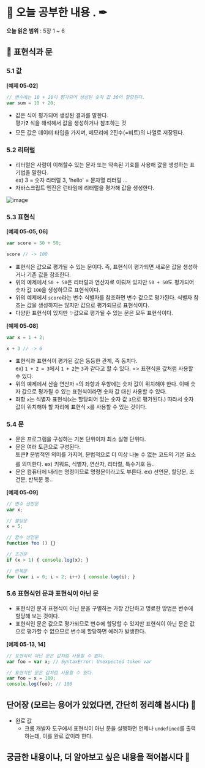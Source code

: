 
# 📕 오늘 공부한 내용 . ✒

**오늘 읽은 범위** : 5장 1 ~ 6

## 📑 표현식과 문

### 5.1 값

__[예제 05-02]__

```javascript
// 변수에는 10 + 20이 평가되어 생성된 숫자 값 30이 할당된다.
var sum = 10 + 20;
```

- 값은 식이 평가되어 생성된 결과를 말한다.<br>
평가❓ 식을 해석해서 값을 생성하거나 참조하는 것
- 모든 값은 데이터 타입을 가지며, 메모리에 2진수(=비트)의 나열로 저장된다.

### 5.2 리터럴

- 리터럴은 사람이 이해할수 있는 문자 또는 약속된 기호를 사용해 값을 생성하는 표기법을 말한다.<br>
ex) 3 = 숫자 리터럴 3, 'hello' = 문자열 리터럴 ...
- 자바스크립트 엔진은 런타임에 리터럴을 평가해 값을 생성한다.

![image](https://user-images.githubusercontent.com/79950091/205310777-4847465a-0839-4384-8a9f-18bd4bd0eda8.png)

### 5.3 표현식

__[예제 05-05, 06]__

```javascript
var score = 50 + 50;

score // -> 100
```

- 표현식은 값으로 평가될 수 있는 문이다. 즉, 표현식이 평가되면 새로운 값을 생성하거나 기존 값을 참조한다.
- 위의 예제에서 `50 + 50`은 리터럴과 연산자로 이뤄져 있지만 `50 + 50`도 평가되어 숫자 값 `100`을 생성하므로 표현식이다.
- 위의 예제에서 `score`라는 변수 식별자를 참조하면 변수 값으로 평가된다. 식별자 참조는 값을 생성하지는 않지만 값으로 평가되므로 표현식이다.
- 다양한 표현식이 있지만 ✨값으로 평가될 수 있는 문은 모두 표현식이다.

__[예제 05-08]__

```javascript
var x = 1 + 2;

x + 3 // -> 6
```

- 표현식과 표현식이 평가된 값은 동등한 관계, 즉 동치다.<br>
ex) `1 + 2 = 3`에서 `1 + 2`는 `3`과 같다고 할 수 있다. => 표현식을 값처럼 사용할 수 있다.
- 위의 예제에서 산술 연산자 `+`의 좌항과 우항에는 숫자 값이 위치해야 한다. 이때 숫자 값으로 평가될 수 있는 표현식이라면 숫자 값 대신 사용할 수 있다.
- 좌항 `x`는 식별자 표현식(`x`는 할당되어 있는 숫자 값 `3`으로 평가된다.) 따라서 숫자 값이 위치해야 할 자리에 표현식 `x`를 사용할 수 있는 것이다.

### 5.4 문

- 문은 프로그램을 구성하는 기본 단위이자 최소 실행 단위다.
- 문은 여러 토큰으로 구성된다.<br>
토큰❓ 문법적인 의미를 가지며, 문법적으로 더 이상 나눌 수 없는 코드의 기본 요소를 의미한다. ex) 키워드, 식별자, 연산자, 리터럴, 특수기호 등..
- 문은 컴퓨터에 내리는 명령이므로 명령문이라고도 부른다. ex) 선언문, 할당문, 조건문, 반복문 등..

__[예제 05-09]__

```javascript
// 변수 선언문
var x;

// 할당문
x = 5;

// 함수 선언문
function foo () {}

// 조건문
if (x > 1) { console.log(x); }

// 반복문
for (var i = 0; i < 2; i++) { console.log(i); } 
```

### 5.6 표현식인 문과 표현식이 아닌 문

- 표현식인 문과 표현식이 아닌 문을 구별하는 가장 간단하고 명료한 방법은 변수에 할당해 보는 것이다.
- 표현식인 문은 값으로 평가되므로 변수에 할당할 수 있지만 표현식이 아닌 문은 값으로 평가할 수 없으므로 변수에 할당하면 에러가 발생한다.

__[예제 05-13, 14]__

```javascript
// 표현식이 아닌 문은 값처럼 사용할 수 없다.
var foo = var x; // SyntaxError: Unexpected token var

// 표현식인 문은 값처럼 사용할 수 있다.
var foo = x = 100;
console.log(foo); // 100
```

## 단어장 (모르는 용어가 있었다면, 간단히 정리해 봅시다) 🔖

- 완료 값
  - 크롬 개발자 도구에서 표현식이 아닌 문을 실행하면 언제나 `undefined`를 출력하는데, 이를 완료 값이라 한다.

## 궁금한 내용이나, 더 알아보고 싶은 내용을 적어봅시다 🤔
